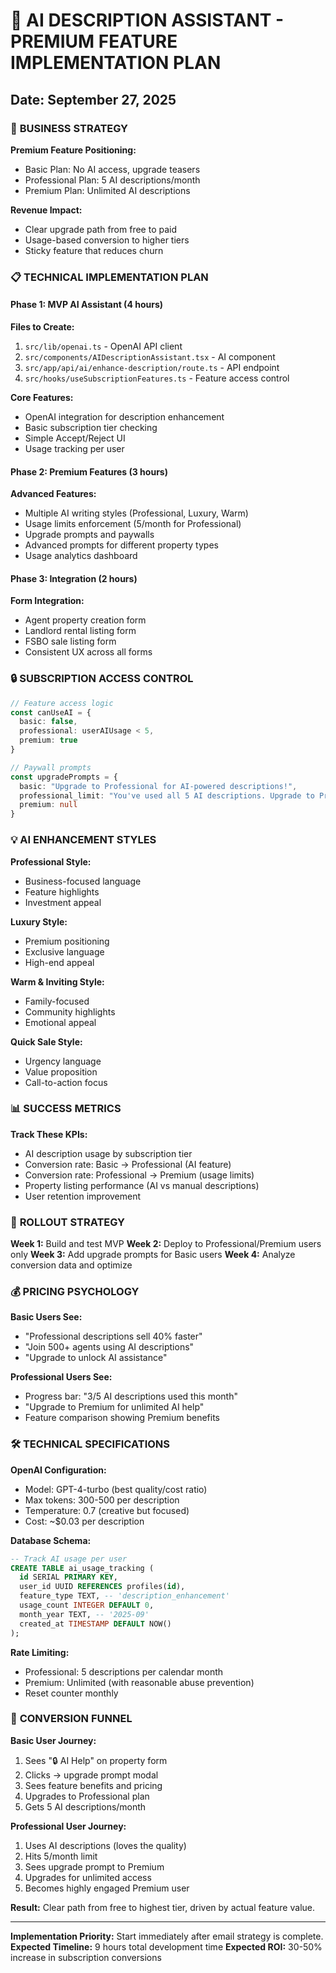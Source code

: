 # 🤖 AI DESCRIPTION ASSISTANT - PREMIUM FEATURE IMPLEMENTATION PLAN
## Date: September 27, 2025

### 🎯 **BUSINESS STRATEGY**

**Premium Feature Positioning:**
- Basic Plan: No AI access, upgrade teasers
- Professional Plan: 5 AI descriptions/month  
- Premium Plan: Unlimited AI descriptions

**Revenue Impact:**
- Clear upgrade path from free to paid
- Usage-based conversion to higher tiers
- Sticky feature that reduces churn

### 📋 **TECHNICAL IMPLEMENTATION PLAN**

#### **Phase 1: MVP AI Assistant (4 hours)**

**Files to Create:**
1. `src/lib/openai.ts` - OpenAI API client
2. `src/components/AIDescriptionAssistant.tsx` - AI component
3. `src/app/api/ai/enhance-description/route.ts` - API endpoint
4. `src/hooks/useSubscriptionFeatures.ts` - Feature access control

**Core Features:**
- OpenAI integration for description enhancement
- Basic subscription tier checking
- Simple Accept/Reject UI
- Usage tracking per user

#### **Phase 2: Premium Features (3 hours)**

**Advanced Features:**
- Multiple AI writing styles (Professional, Luxury, Warm)
- Usage limits enforcement (5/month for Professional)
- Upgrade prompts and paywalls
- Advanced prompts for different property types
- Usage analytics dashboard

#### **Phase 3: Integration (2 hours)**

**Form Integration:**
- Agent property creation form
- Landlord rental listing form  
- FSBO sale listing form
- Consistent UX across all forms

### 🔒 **SUBSCRIPTION ACCESS CONTROL**

```typescript
// Feature access logic
const canUseAI = {
  basic: false,
  professional: userAIUsage < 5,
  premium: true
}

// Paywall prompts
const upgradePrompts = {
  basic: "Upgrade to Professional for AI-powered descriptions!",
  professional_limit: "You've used all 5 AI descriptions. Upgrade to Premium!",
  premium: null
}
```

### 💡 **AI ENHANCEMENT STYLES**

**Professional Style:** 
- Business-focused language
- Feature highlights
- Investment appeal

**Luxury Style:**
- Premium positioning  
- Exclusive language
- High-end appeal

**Warm & Inviting Style:**
- Family-focused
- Community highlights
- Emotional appeal

**Quick Sale Style:**
- Urgency language
- Value proposition
- Call-to-action focus

### 📊 **SUCCESS METRICS**

**Track These KPIs:**
- AI description usage by subscription tier
- Conversion rate: Basic → Professional (AI feature)
- Conversion rate: Professional → Premium (usage limits)
- Property listing performance (AI vs manual descriptions)
- User retention improvement

### 🚀 **ROLLOUT STRATEGY**

**Week 1:** Build and test MVP
**Week 2:** Deploy to Professional/Premium users only
**Week 3:** Add upgrade prompts for Basic users
**Week 4:** Analyze conversion data and optimize

### 💰 **PRICING PSYCHOLOGY**

**Basic Users See:**
- "Professional descriptions sell 40% faster"
- "Join 500+ agents using AI descriptions"
- "Upgrade to unlock AI assistance"

**Professional Users See:**
- Progress bar: "3/5 AI descriptions used this month"
- "Upgrade to Premium for unlimited AI help"
- Feature comparison showing Premium benefits

### 🛠 **TECHNICAL SPECIFICATIONS**

**OpenAI Configuration:**
- Model: GPT-4-turbo (best quality/cost ratio)
- Max tokens: 300-500 per description
- Temperature: 0.7 (creative but focused)
- Cost: ~$0.03 per description

**Database Schema:**
```sql
-- Track AI usage per user
CREATE TABLE ai_usage_tracking (
  id SERIAL PRIMARY KEY,
  user_id UUID REFERENCES profiles(id),
  feature_type TEXT, -- 'description_enhancement'
  usage_count INTEGER DEFAULT 0,
  month_year TEXT, -- '2025-09'
  created_at TIMESTAMP DEFAULT NOW()
);
```

**Rate Limiting:**
- Professional: 5 descriptions per calendar month
- Premium: Unlimited (with reasonable abuse prevention)
- Reset counter monthly

### 🎯 **CONVERSION FUNNEL**

**Basic User Journey:**
1. Sees "🔒 AI Help" on property form
2. Clicks → upgrade prompt modal
3. Sees feature benefits and pricing
4. Upgrades to Professional plan
5. Gets 5 AI descriptions/month

**Professional User Journey:**
1. Uses AI descriptions (loves the quality)
2. Hits 5/month limit
3. Sees upgrade prompt to Premium
4. Upgrades for unlimited access
5. Becomes highly engaged Premium user

**Result:** Clear path from free to highest tier, driven by actual feature value.

---

**Implementation Priority:** Start immediately after email strategy is complete.
**Expected Timeline:** 9 hours total development time
**Expected ROI:** 30-50% increase in subscription conversions